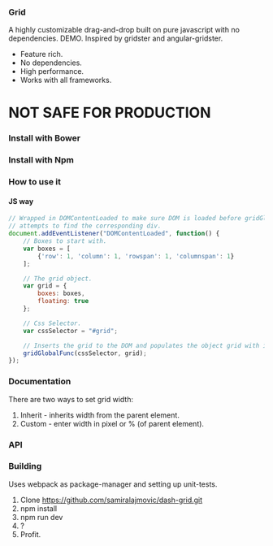 ### Grid

A highly customizable drag-and-drop built on pure javascript with no
dependencies. DEMO. Inspired by gridster and angular-gridster.

* Feature rich.
* No dependencies.
* High performance.
* Works with all frameworks.

# NOT SAFE FOR PRODUCTION

### Install with Bower

### Install with Npm

### How to use it

#### JS way

```javascript
// Wrapped in DOMContentLoaded to make sure DOM is loaded before gridGlobalFunc
// attempts to find the corresponding div.
document.addEventListener("DOMContentLoaded", function() {
    // Boxes to start with.
    var boxes = [
        {'row': 1, 'column': 1, 'rowspan': 1, 'columnspan': 1}
    ];

    // The grid object.
    var grid = {
        boxes: boxes,
        floating: true
    };

    // Css Selector.
    var cssSelector = "#grid";

    // Inserts the grid to the DOM and populates the object grid with its API.
    gridGlobalFunc(cssSelector, grid);
});
```

### Documentation

There are two ways to set grid width:

1. Inherit - inherits width from the parent element. 
2. Custom - enter width in pixel or % (of parent element).

### API

### Building

Uses webpack as package-manager and setting up unit-tests.

1. Clone https://github.com/samiralajmovic/dash-grid.git
2. npm install
3. npm run dev
4. ?
5. Profit.
